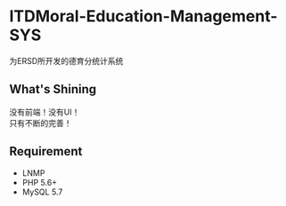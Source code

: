 # ITDMoral-Education-Management-SYS
为ERSD所开发的德育分统计系统

## What's Shining
没有前端！没有UI！  
只有不断的完善！  

## Requirement
- LNMP  
- PHP 5.6+  
- MySQL 5.7
